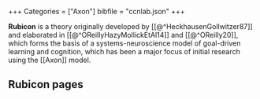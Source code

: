 +++
Categories = ["Axon"]
bibfile = "ccnlab.json"
+++

**Rubicon** is a theory originally developed by [[@^HeckhausenGollwitzer87]] and elaborated in [[@^OReillyHazyMollickEtAl14]] and [[@^OReilly20]], which forms the basis of a systems-neuroscience model of goal-driven learning and cognition, which has been a major focus of initial research using the [[Axon]] model.

## Rubicon pages


